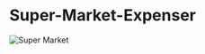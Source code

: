 # Super-Market-Expenser


![Super Market](https://github.com/user-attachments/assets/60a40367-4719-440e-bda2-2daf0867c21c)
